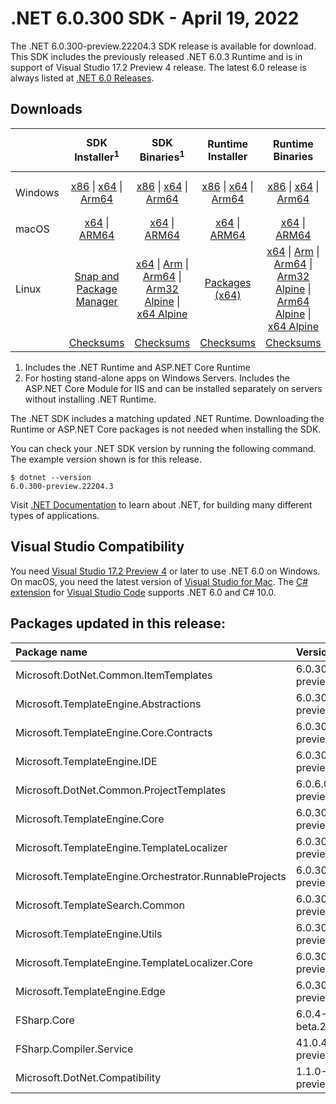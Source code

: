 # .NET 6.0.300 SDK - April 19, 2022

The .NET 6.0.300-preview.22204.3 SDK release is available for download. This SDK includes the previously released .NET 6.0.3 Runtime and is in support of Visual Studio 17.2 Preview 4 release. The latest 6.0 release is always listed at [.NET 6.0 Releases](../README.md).


## Downloads

|           | SDK Installer<sup>1</sup>                        | SDK Binaries<sup>1</sup>                 | Runtime Installer                                        | Runtime Binaries                                 | ASP.NET Core Runtime           |Windows Desktop Runtime          |
| --------- | :------------------------------------------:     | :----------------------:                 | :---------------------------:                            | :-------------------------:                      | :-----------------:            | :-----------------:            |
| Windows   | [x86][dotnet-sdk-win-x86.exe] \| [x64][dotnet-sdk-win-x64.exe] \| [Arm64][dotnet-sdk-win-arm64.exe] | [x86][dotnet-sdk-win-x86.zip] \| [x64][dotnet-sdk-win-x64.zip] \|  [Arm64][dotnet-sdk-win-arm64.zip] | [x86][dotnet-runtime-win-x86.exe] \| [x64][dotnet-runtime-win-x64.exe] \| [Arm64][dotnet-runtime-win-arm64.exe] | [x86][dotnet-runtime-win-x86.zip] \| [x64][dotnet-runtime-win-x64.zip] \| [Arm64][dotnet-runtime-win-arm64.zip] | [x86][aspnetcore-runtime-win-x86.exe] \| [x64][aspnetcore-runtime-win-x64.exe] \|<br/> [Hosting Bundle][dotnet-hosting-win.exe]<sup>2</sup> | [x86][windowsdesktop-runtime-win-x86.exe] \| [x64][windowsdesktop-runtime-win-x64.exe] \| [Arm64][windowsdesktop-runtime-win-arm64.exe] |
| macOS     | [x64][dotnet-sdk-osx-x64.pkg] \| [ARM64][dotnet-sdk-osx-arm64.pkg] | [x64][dotnet-sdk-osx-x64.tar.gz] \| [ARM64][dotnet-sdk-osx-arm64.tar.gz]  | [x64][dotnet-runtime-osx-x64.pkg] \| [ARM64][dotnet-runtime-osx-arm64.pkg] | [x64][dotnet-runtime-osx-x64.tar.gz] \| [ARM64][dotnet-runtime-osx-arm64.tar.gz]| [x64][aspnetcore-runtime-osx-x64.tar.gz] \| [ARM64][aspnetcore-runtime-osx-arm64.tar.gz] | - |<sup>1</sup>
| Linux     |  [Snap and Package Manager](../install-linux.md)  | [x64][dotnet-sdk-linux-x64.tar.gz] \| [Arm][dotnet-sdk-linux-arm.tar.gz]  \| [Arm64][dotnet-sdk-linux-arm64.tar.gz] \| [Arm32 Alpine][dotnet-sdk-linux-musl-arm.tar.gz]  \| [x64 Alpine][dotnet-sdk-linux-musl-x64.tar.gz] | [Packages (x64)][linux-packages] | [x64][dotnet-runtime-linux-x64.tar.gz] \| [Arm][dotnet-runtime-linux-arm.tar.gz] \| [Arm64][dotnet-runtime-linux-arm64.tar.gz] \| [Arm32 Alpine][dotnet-runtime-linux-musl-arm.tar.gz] \| [Arm64 Alpine][dotnet-runtime-linux-musl-arm64.tar.gz] \| [x64 Alpine][dotnet-runtime-linux-musl-x64.tar.gz]  | [x64][aspnetcore-runtime-linux-x64.tar.gz]<sup>1</sup>  \| [Arm][aspnetcore-runtime-linux-arm.tar.gz]<sup>1</sup> \| [Arm64][aspnetcore-runtime-linux-arm64.tar.gz]<sup>1</sup> \| [x64 Alpine][aspnetcore-runtime-linux-musl-x64.tar.gz] | - | <sup>1</sup> |
|  | [Checksums][checksums-sdk]                             | [Checksums][checksums-sdk]                                      | [Checksums][checksums-runtime]                             | [Checksums][checksums-runtime]  | [Checksums][checksums-runtime]  | [Checksums]


1. Includes the .NET Runtime and ASP.NET Core Runtime
2. For hosting stand-alone apps on Windows Servers. Includes the ASP.NET Core Module for IIS and can be installed separately on servers without installing .NET Runtime.


The .NET SDK includes a matching updated .NET Runtime. Downloading the Runtime or ASP.NET Core packages is not needed when installing the SDK.

You can check your .NET SDK version by running the following command. The example version shown is for this release.

```console
$ dotnet --version
6.0.300-preview.22204.3
```
Visit [.NET Documentation](https://learn.microsoft.com/dotnet/core/) to learn about .NET, for building many different types of applications.




## Visual Studio Compatibility

You need [Visual Studio 17.2 Preview 4](https://visualstudio.microsoft.com) or later to use .NET 6.0 on Windows. On macOS, you need the latest version of [Visual Studio for Mac](https://visualstudio.microsoft.com/vs/mac/). The [C# extension](https://code.visualstudio.com/docs/languages/dotnet) for [Visual Studio Code](https://code.visualstudio.com/) supports .NET 6.0 and C# 10.0.


[blob-runtime]: https://dotnetcli.blob.core.windows.net/dotnet/Runtime/
[blob-sdk]: https://dotnetcli.blob.core.windows.net/dotnet/Sdk/
[release-notes]: https://github.com/dotnet/core/blob/main/release-notes/6.0/6.0.3/6.0.300-sdk.md

[checksums-runtime]: https://dotnetcli.blob.core.windows.net/dotnet/checksums/6.0.3-sha.txt
[checksums-sdk]: https://dotnetcli.blob.core.windows.net/dotnet/checksums/6.0.3-sha.txt

[linux-install]: https://learn.microsoft.com/dotnet/core/install/linux
[linux-setup]: https://github.com/dotnet/core/blob/main/Documentation/linux-setup.md

[dotnet-blog]:  https://devblogs.microsoft.com/dotnet/announcing-net-6/
[aspnet-blog]: https://devblogs.microsoft.com/dotnet/announcing-asp-net-core-in-net-6/
[maui-blog]: https://devblogs.microsoft.com/dotnet/update-on-dotnet-maui/

[linux-packages]: ../install-linux.md

## Packages updated in this release:

Package name | Version
:----------- | :------------------
Microsoft.DotNet.Common.ItemTemplates | 6.0.300-preview.22201.5.nupkg
Microsoft.TemplateEngine.Abstractions | 6.0.300-preview.22201.5.nupkg
Microsoft.TemplateEngine.Core.Contracts | 6.0.300-preview.22201.5.nupkg
Microsoft.TemplateEngine.IDE | 6.0.300-preview.22201.5.nupkg
Microsoft.DotNet.Common.ProjectTemplates | 6.0.6.0.300-preview.22201.5.nupkg
Microsoft.TemplateEngine.Core | 6.0.300-preview.22201.5.nupkg
Microsoft.TemplateEngine.TemplateLocalizer | 6.0.300-preview.22201.5.nupkg
Microsoft.TemplateEngine.Orchestrator.RunnableProjects | 6.0.300-preview.22201.5.nupkg
Microsoft.TemplateSearch.Common | 6.0.300-preview.22201.5.nupkg
Microsoft.TemplateEngine.Utils | 6.0.300-preview.22201.5.nupkg
Microsoft.TemplateEngine.TemplateLocalizer.Core | 6.0.300-preview.22201.5.nupkg
Microsoft.TemplateEngine.Edge | 6.0.300-preview.22201.5.nupkg
FSharp.Core | 6.0.4-beta.22181.2.nupkg
FSharp.Compiler.Service | 41.0.4-preview.22181.2.nupkg
Microsoft.DotNet.Compatibility | 1.1.0-preview.22204.3.nupkg


[//]: # ( Runtime 6.0.3)
[dotnet-runtime-linux-arm.tar.gz]: https://download.visualstudio.microsoft.com/download/pr/b9025cf6-8662-4d27-9095-d7aefa15c7b3/b50251688bab4b62bf6b2b20355e8bfc/dotnet-runtime-6.0.3-linux-arm.tar.gz
[dotnet-runtime-linux-arm64.tar.gz]: https://download.visualstudio.microsoft.com/download/pr/89b5d16e-cb5e-4e6c-90f6-7332e93d20ae/7a0146aa4fc59154a3256c5196a622c7/dotnet-runtime-6.0.3-linux-arm64.tar.gz
[dotnet-runtime-linux-musl-arm.tar.gz]: https://download.visualstudio.microsoft.com/download/pr/c54574f5-c9fa-40f3-b968-5bdfe527d155/2012ef392b4e3d9c52da9bb705a99b11/dotnet-runtime-6.0.3-linux-musl-arm.tar.gz
[dotnet-runtime-linux-musl-arm64.tar.gz]: https://download.visualstudio.microsoft.com/download/pr/d71417a8-4514-4976-a763-0e58deeda7fa/5ddd06f261adcd67eec2ae2a3bfa3c85/dotnet-runtime-6.0.3-linux-musl-arm64.tar.gz
[dotnet-runtime-linux-musl-x64.tar.gz]: https://download.visualstudio.microsoft.com/download/pr/fa71d56a-8002-4f92-a250-66ba40526408/d96248ff8cd695061f45550b3d0a8837/dotnet-runtime-6.0.3-linux-musl-x64.tar.gz
[dotnet-runtime-linux-x64.tar.gz]: https://download.visualstudio.microsoft.com/download/pr/4e766615-57e6-4b1d-a574-25eeb7a71107/9f95f74c33711e085302ffd644ef86ee/dotnet-runtime-6.0.3-linux-x64.tar.gz
[dotnet-runtime-osx-arm64.pkg]: https://download.visualstudio.microsoft.com/download/pr/fd2bc402-447c-46ec-b400-8db8d19670c3/a79a70e58fa4197f2acacf35237c2c06/dotnet-runtime-6.0.3-osx-arm64.pkg
[dotnet-runtime-osx-arm64.tar.gz]: https://download.visualstudio.microsoft.com/download/pr/03047609-269e-4ca6-bf2e-406c496b27e3/3b19ad4d3fbc5d9a92f436db13e9e3d1/dotnet-runtime-6.0.3-osx-arm64.tar.gz
[dotnet-runtime-osx-x64.pkg]: https://download.visualstudio.microsoft.com/download/pr/2a70a8b8-e0e7-4ccc-940b-d73b375b0636/75422fdccd9e762cc0c3176424779181/dotnet-runtime-6.0.3-osx-x64.pkg
[dotnet-runtime-osx-x64.tar.gz]: https://download.visualstudio.microsoft.com/download/pr/1f354e35-ff3f-4de7-b6be-f5001b7c3976/b7c8814ab28a6f00f063440e63903105/dotnet-runtime-6.0.3-osx-x64.tar.gz
[dotnet-runtime-win-arm64.exe]: https://download.visualstudio.microsoft.com/download/pr/64212768-e4a7-4150-9f45-87712dd00832/ec91bc1674fc324a88baf1a6488e7c9f/dotnet-runtime-6.0.3-win-arm64.exe
[dotnet-runtime-win-arm64.zip]: https://download.visualstudio.microsoft.com/download/pr/d0764d57-d623-44f1-ae06-3dc986b1d9fa/14777382e911ba2cf74915a1f7bf4958/dotnet-runtime-6.0.3-win-arm64.zip
[dotnet-runtime-win-x64.exe]: https://download.visualstudio.microsoft.com/download/pr/1ac0b57e-cf64-487f-aecf-d7df0111fd56/2484cbe1ffacceacaa41eab92a6de998/dotnet-runtime-6.0.3-win-x64.exe
[dotnet-runtime-win-x64.zip]: https://download.visualstudio.microsoft.com/download/pr/cf4207e9-1af7-4eec-8f3b-78880cae7500/1a1bd8eea1a0fb4287b3527bdfa4f757/dotnet-runtime-6.0.3-win-x64.zip
[dotnet-runtime-win-x86.exe]: https://download.visualstudio.microsoft.com/download/pr/fa2aa002-94d8-4882-960f-066edcbcc187/58f85bc6116d65f5bd296f9512690b50/dotnet-runtime-6.0.3-win-x86.exe
[dotnet-runtime-win-x86.zip]: https://download.visualstudio.microsoft.com/download/pr/d48f3593-c7dc-4f24-a1db-315a7f0cd81a/6c52f8055184a8a2008712052142e0e6/dotnet-runtime-6.0.3-win-x86.zip

[//]: # ( WindowsDesktop 6.0.3)
[windowsdesktop-runtime-win-arm64.exe]: https://download.visualstudio.microsoft.com/download/pr/2aa0dc08-37a3-41cd-86be-e7179ca88185/7079574462a7b6a7e166dc1fe802abe1/windowsdesktop-runtime-6.0.3-win-arm64.exe
[windowsdesktop-runtime-win-x64.exe]: https://download.visualstudio.microsoft.com/download/pr/7f3a766e-9516-4579-aaf2-2b150caa465c/d57665f880cdcce816b278a944092965/windowsdesktop-runtime-6.0.3-win-x64.exe
[windowsdesktop-runtime-win-x86.exe]: https://download.visualstudio.microsoft.com/download/pr/33dd62b5-7676-483d-836c-e4cb178e3924/0de6894b5fdb6d130eccd57ab5af4cb8/windowsdesktop-runtime-6.0.3-win-x86.exe

[//]: # ( ASP 6.0.3)
[aspnetcore-runtime-linux-arm.tar.gz]: https://download.visualstudio.microsoft.com/download/pr/7e5fa679-9e48-4748-8d54-578c03d5ce53/70f7cf826885132badd35ed667009fc2/aspnetcore-runtime-6.0.3-linux-arm.tar.gz
[aspnetcore-runtime-linux-arm64.tar.gz]: https://download.visualstudio.microsoft.com/download/pr/1e7933b2-1202-4aeb-bb70-a6f9cecac61a/b12b5666b3d4cf508f8575581abd4033/aspnetcore-runtime-6.0.3-linux-arm64.tar.gz
[aspnetcore-runtime-linux-musl-arm.tar.gz]: https://download.visualstudio.microsoft.com/download/pr/d46b13ee-b710-43d7-b818-1eae18800a42/11e3430eed7b76bf38580a777b0b0904/aspnetcore-runtime-6.0.3-linux-musl-arm.tar.gz
[aspnetcore-runtime-linux-musl-arm64.tar.gz]: https://download.visualstudio.microsoft.com/download/pr/e1ba7b30-de7e-4419-bf78-3bc935064b1b/9662000838cd29c2afa0aa9d46b03dc8/aspnetcore-runtime-6.0.3-linux-musl-arm64.tar.gz
[aspnetcore-runtime-linux-musl-x64.tar.gz]: https://download.visualstudio.microsoft.com/download/pr/cc2698ef-3460-4f35-9713-eb52f4f4bddd/0dad1d7367d7b4fe53940d69b6fbfd1f/aspnetcore-runtime-6.0.3-linux-musl-x64.tar.gz
[aspnetcore-runtime-linux-x64.tar.gz]: https://download.visualstudio.microsoft.com/download/pr/3af854b6-80fb-425a-972f-c7f0d693bf1b/cd458a4feae5a98646ee12a14ab34151/aspnetcore-runtime-6.0.3-linux-x64.tar.gz
[aspnetcore-runtime-osx-arm64.tar.gz]: https://download.visualstudio.microsoft.com/download/pr/d7cf4456-d9ba-4a31-98e9-4681e1b0d8b8/b9c4cfded00e9940756e62c4486f64c6/aspnetcore-runtime-6.0.3-osx-arm64.tar.gz
[aspnetcore-runtime-osx-x64.tar.gz]: https://download.visualstudio.microsoft.com/download/pr/2cfe2a02-dd59-4cb7-9788-76c620eaa0ff/dfd0d449289a042be9bc62e4466bf350/aspnetcore-runtime-6.0.3-osx-x64.tar.gz
[aspnetcore-runtime-win-arm64.zip]: https://download.visualstudio.microsoft.com/download/pr/bf79f30d-9ced-4fda-941f-8cc0716b1c61/cfe6ac5149bf86a0267c496a9cc45a86/aspnetcore-runtime-6.0.3-win-arm64.zip
[aspnetcore-runtime-win-x64.exe]: https://download.visualstudio.microsoft.com/download/pr/10857513-e4fe-41eb-bb13-7ea5c02dcb00/ca75a693efb0b3c5cebf173eb7f98242/aspnetcore-runtime-6.0.3-win-x64.exe
[aspnetcore-runtime-win-x64.zip]: https://download.visualstudio.microsoft.com/download/pr/a6bebf66-144f-44a3-8b74-425466e3608d/07231c69bfd5c749d48dbea15c50545a/aspnetcore-runtime-6.0.3-win-x64.zip
[aspnetcore-runtime-win-x86.exe]: https://download.visualstudio.microsoft.com/download/pr/93ae486b-e23d-4311-af43-bb5201298e80/860ce9bf78843286a69bb2957456cc4c/aspnetcore-runtime-6.0.3-win-x86.exe
[aspnetcore-runtime-win-x86.zip]: https://download.visualstudio.microsoft.com/download/pr/d9200a02-fb3d-41da-a12a-391d31e4119d/dfbd376744f0e55c38f8809f4d4b4bd6/aspnetcore-runtime-6.0.3-win-x86.zip
[dotnet-hosting-win.exe]: https://download.visualstudio.microsoft.com/download/pr/41d7c644-140a-40b5-9eb7-071544b79c65/885b7fa698a2d1d3a79ad363613f8ff2/dotnet-hosting-6.0.3-win.exe

[//]: # ( SDK 6.0.300-preview.22204.3)
[dotnet-sdk-linux-arm.tar.gz]: https://download.visualstudio.microsoft.com/download/pr/d9711de1-cb35-47ec-88f5-0b06cd05977b/0236f2902d31aa67c5f6d9a39c3825c8/dotnet-sdk-6.0.300-preview.22204.3-linux-arm.tar.gz
[dotnet-sdk-linux-arm64.tar.gz]: https://download.visualstudio.microsoft.com/download/pr/1d977628-1406-4a07-a688-0937eb0cb170/9c2fd4f278f3774e77cfb5460336e6e6/dotnet-sdk-6.0.300-preview.22204.3-linux-arm64.tar.gz
[dotnet-sdk-linux-musl-arm.tar.gz]: https://download.visualstudio.microsoft.com/download/pr/7e1ae0fb-91e4-4bfa-83fb-b68ef1f13ae7/8101a4c00a6bb28c3489ef3aa6dedd6c/dotnet-sdk-6.0.300-preview.22204.3-linux-musl-arm.tar.gz
[dotnet-sdk-linux-musl-arm64.tar.gz]: https://download.visualstudio.microsoft.com/download/pr/e6cd648e-0c05-43cc-bf5a-01cd29bfdfcc/46400933ebd4485fd73e52a3e4fec79a/dotnet-sdk-6.0.300-preview.22204.3-linux-musl-arm64.tar.gz
[dotnet-sdk-linux-musl-x64.tar.gz]: https://download.visualstudio.microsoft.com/download/pr/e38468fb-2307-4a3a-be6d-71d998e2ae6f/d0e0499e2dfd151f0f3ef4af34d882cc/dotnet-sdk-6.0.300-preview.22204.3-linux-musl-x64.tar.gz
[dotnet-sdk-linux-x64.tar.gz]: https://download.visualstudio.microsoft.com/download/pr/c502ecdf-cc40-4d77-94c5-03490f8133ec/caf2c573d27584d71711f9b2bb931442/dotnet-sdk-6.0.300-preview.22204.3-linux-x64.tar.gz
[dotnet-sdk-osx-arm64.pkg]: https://download.visualstudio.microsoft.com/download/pr/47f6dd21-ceb3-4295-ab55-7068ddcf8905/cd63795484532b9404d7e2a0d007f827/dotnet-sdk-6.0.300-preview.22204.3-osx-arm64.pkg
[dotnet-sdk-osx-arm64.tar.gz]: https://download.visualstudio.microsoft.com/download/pr/710eabd5-366f-4e48-a5ae-b8860905ba95/b7aefe63780ce99884e2cd6a45ad776d/dotnet-sdk-6.0.300-preview.22204.3-osx-arm64.tar.gz
[dotnet-sdk-osx-x64.pkg]: https://download.visualstudio.microsoft.com/download/pr/b050813e-943e-41a7-9d86-ab1c5630b0fe/20c8ff2c1c33494e83264eb40ca01050/dotnet-sdk-6.0.300-preview.22204.3-osx-x64.pkg
[dotnet-sdk-osx-x64.tar.gz]: https://download.visualstudio.microsoft.com/download/pr/5e306c30-5c92-4557-9c1e-84578cebc2cc/26b0b57e3d38bda0c702c951c16ce39d/dotnet-sdk-6.0.300-preview.22204.3-osx-x64.tar.gz
[dotnet-sdk-win-arm64.exe]: https://download.visualstudio.microsoft.com/download/pr/28bfc9bd-7274-4be5-901e-7146bbf0d787/0c465a247555dfe5f42e23346420dbbe/dotnet-sdk-6.0.300-preview.22204.3-win-arm64.exe
[dotnet-sdk-win-arm64.zip]: https://download.visualstudio.microsoft.com/download/pr/07231656-d2b6-4752-8b82-7ac7687b39cc/dd54c9774c7bc15a15e6840660b059f7/dotnet-sdk-6.0.300-preview.22204.3-win-arm64.zip
[dotnet-sdk-win-x64.exe]: https://download.visualstudio.microsoft.com/download/pr/b70e2d5d-d0b6-4601-ab61-126bdcf01915/f48be8bc5aa265fa85701e0722185a99/dotnet-sdk-6.0.300-preview.22204.3-win-x64.exe
[dotnet-sdk-win-x64.zip]: https://download.visualstudio.microsoft.com/download/pr/94d82867-9e7f-473f-9f5f-83415bd52112/a0dd064516870626f5753c866d55c2db/dotnet-sdk-6.0.300-preview.22204.3-win-x64.zip
[dotnet-sdk-win-x86.exe]: https://download.visualstudio.microsoft.com/download/pr/97e63086-fb1c-4e51-8c5e-fe407d36eabc/d92ebe12c7952f0b7f5d2834b0f50d12/dotnet-sdk-6.0.300-preview.22204.3-win-x86.exe
[dotnet-sdk-win-x86.zip]: https://download.visualstudio.microsoft.com/download/pr/63d4394f-b0e1-4e0b-8d37-b5d162713694/9d00d826c88c896bb6daa3b597b8582a/dotnet-sdk-6.0.300-preview.22204.3-win-x86.zip

